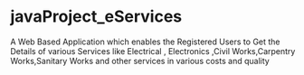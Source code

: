 # javaProject_eServices
A Web Based Application which enables the Registered Users to Get the Details of various Services like Electrical , Electronics ,Civil Works,Carpentry Works,Sanitary Works and other services in various costs and quality
